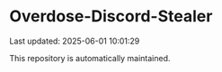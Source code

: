# Overdose-Discord-Stealer

Last updated: 2025-06-01 10:01:29

This repository is automatically maintained.

